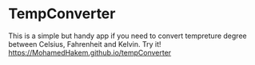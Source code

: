 # TempConverter
This is a simple but handy app if you need to convert tempreture degree between Celsius, Fahrenheit and Kelvin.
Try it! https://MohamedHakem.github.io/tempConverter
